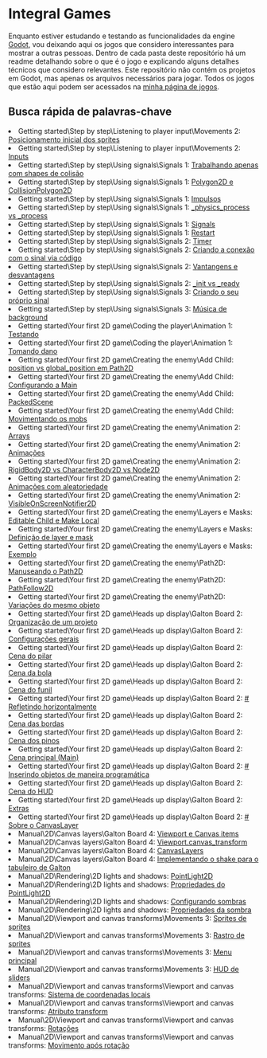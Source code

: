 # Integral Games
Enquanto estiver estudando e testando as funcionalidades da engine [Godot](https://docs.godotengine.org/en/stable/index.html), vou deixando aqui os jogos que considero interessantes para mostrar a outras pessoas. Dentro de cada pasta deste repositório há um readme detalhando sobre o que é o jogo e explicando alguns detalhes técnicos que considero relevantes. Este repositório não contém os projetos em Godot, mas apenas os arquivos necessários para jogar. Todos os jogos que estão aqui podem ser acessados na [minha página de jogos](https://felipebottega.github.io/Games/).

<h2>Busca rápida de palavras-chave</h2>

<li> Getting started\Step by step\Listening to player input\Movements 2: <a href="https://github.com/felipebottega/Games/tree/gh-pages/Getting%20started/Step%20by%20step/Listening%20to%20player%20input/Movements%202">  Posicionamento inicial dos sprites
 </a> </li>
<li> Getting started\Step by step\Listening to player input\Movements 2: <a href="https://github.com/felipebottega/Games/tree/gh-pages/Getting%20started/Step%20by%20step/Listening%20to%20player%20input/Movements%202">  Inputs
 </a> </li>
<li> Getting started\Step by step\Using signals\Signals 1: <a href="https://github.com/felipebottega/Games/tree/gh-pages/Getting%20started/Step%20by%20step/Using%20signals/Signals%201">  Trabalhando apenas com shapes de colisão
 </a> </li>
<li> Getting started\Step by step\Using signals\Signals 1: <a href="https://github.com/felipebottega/Games/tree/gh-pages/Getting%20started/Step%20by%20step/Using%20signals/Signals%201">  Polygon2D e CollisionPolygon2D
 </a> </li>
<li> Getting started\Step by step\Using signals\Signals 1: <a href="https://github.com/felipebottega/Games/tree/gh-pages/Getting%20started/Step%20by%20step/Using%20signals/Signals%201">  Impulsos
 </a> </li>
<li> Getting started\Step by step\Using signals\Signals 1: <a href="https://github.com/felipebottega/Games/tree/gh-pages/Getting%20started/Step%20by%20step/Using%20signals/Signals%201">   _physics_process vs  _process
 </a> </li>
<li> Getting started\Step by step\Using signals\Signals 1: <a href="https://github.com/felipebottega/Games/tree/gh-pages/Getting%20started/Step%20by%20step/Using%20signals/Signals%201">  Signals
 </a> </li>
<li> Getting started\Step by step\Using signals\Signals 1: <a href="https://github.com/felipebottega/Games/tree/gh-pages/Getting%20started/Step%20by%20step/Using%20signals/Signals%201">  Restart
 </a> </li>
<li> Getting started\Step by step\Using signals\Signals 2: <a href="https://github.com/felipebottega/Games/tree/gh-pages/Getting%20started/Step%20by%20step/Using%20signals/Signals%202">  Timer
 </a> </li>
<li> Getting started\Step by step\Using signals\Signals 2: <a href="https://github.com/felipebottega/Games/tree/gh-pages/Getting%20started/Step%20by%20step/Using%20signals/Signals%202">  Criando a conexão com o sinal via código
 </a> </li>
<li> Getting started\Step by step\Using signals\Signals 2: <a href="https://github.com/felipebottega/Games/tree/gh-pages/Getting%20started/Step%20by%20step/Using%20signals/Signals%202">  Vantangens e desvantagens
 </a> </li>
<li> Getting started\Step by step\Using signals\Signals 2: <a href="https://github.com/felipebottega/Games/tree/gh-pages/Getting%20started/Step%20by%20step/Using%20signals/Signals%202">  _init vs _ready
 </a> </li>
<li> Getting started\Step by step\Using signals\Signals 3: <a href="https://github.com/felipebottega/Games/tree/gh-pages/Getting%20started/Step%20by%20step/Using%20signals/Signals%203">  Criando o seu próprio sinal
 </a> </li>
<li> Getting started\Step by step\Using signals\Signals 3: <a href="https://github.com/felipebottega/Games/tree/gh-pages/Getting%20started/Step%20by%20step/Using%20signals/Signals%203">  Música de background
 </a> </li>
<li> Getting started\Your first 2D game\Coding the player\Animation 1: <a href="https://github.com/felipebottega/Games/tree/gh-pages/Getting%20started/Your%20first%202D%20game/Coding%20the%20player/Animation%201">  Testando
 </a> </li>
<li> Getting started\Your first 2D game\Coding the player\Animation 1: <a href="https://github.com/felipebottega/Games/tree/gh-pages/Getting%20started/Your%20first%202D%20game/Coding%20the%20player/Animation%201">  Tomando dano
 </a> </li>
<li> Getting started\Your first 2D game\Creating the enemy\Add Child: <a href="https://github.com/felipebottega/Games/tree/gh-pages/Getting%20started/Your%20first%202D%20game/Creating%20the%20enemy/Add%20Child">  position vs global_position em Path2D
 </a> </li>
<li> Getting started\Your first 2D game\Creating the enemy\Add Child: <a href="https://github.com/felipebottega/Games/tree/gh-pages/Getting%20started/Your%20first%202D%20game/Creating%20the%20enemy/Add%20Child">  Configurando a Main
 </a> </li>
<li> Getting started\Your first 2D game\Creating the enemy\Add Child: <a href="https://github.com/felipebottega/Games/tree/gh-pages/Getting%20started/Your%20first%202D%20game/Creating%20the%20enemy/Add%20Child">  PackedScene
 </a> </li>
<li> Getting started\Your first 2D game\Creating the enemy\Add Child: <a href="https://github.com/felipebottega/Games/tree/gh-pages/Getting%20started/Your%20first%202D%20game/Creating%20the%20enemy/Add%20Child">  Movimentando os mobs
 </a> </li>
<li> Getting started\Your first 2D game\Creating the enemy\Animation 2: <a href="https://github.com/felipebottega/Games/tree/gh-pages/Getting%20started/Your%20first%202D%20game/Creating%20the%20enemy/Animation%202">  Arrays
 </a> </li>
<li> Getting started\Your first 2D game\Creating the enemy\Animation 2: <a href="https://github.com/felipebottega/Games/tree/gh-pages/Getting%20started/Your%20first%202D%20game/Creating%20the%20enemy/Animation%202">  Animações
 </a> </li>
<li> Getting started\Your first 2D game\Creating the enemy\Animation 2: <a href="https://github.com/felipebottega/Games/tree/gh-pages/Getting%20started/Your%20first%202D%20game/Creating%20the%20enemy/Animation%202">  RigidBody2D vs CharacterBody2D vs Node2D
 </a> </li>
<li> Getting started\Your first 2D game\Creating the enemy\Animation 2: <a href="https://github.com/felipebottega/Games/tree/gh-pages/Getting%20started/Your%20first%202D%20game/Creating%20the%20enemy/Animation%202">  Animações com aleatoriedade
 </a> </li>
<li> Getting started\Your first 2D game\Creating the enemy\Animation 2: <a href="https://github.com/felipebottega/Games/tree/gh-pages/Getting%20started/Your%20first%202D%20game/Creating%20the%20enemy/Animation%202">  VisibleOnScreenNotifier2D
 </a> </li>
<li> Getting started\Your first 2D game\Creating the enemy\Layers e Masks: <a href="https://github.com/felipebottega/Games/tree/gh-pages/Getting%20started/Your%20first%202D%20game/Creating%20the%20enemy/Layers%20e%20Masks">  Editable Child e Make Local
 </a> </li>
<li> Getting started\Your first 2D game\Creating the enemy\Layers e Masks: <a href="https://github.com/felipebottega/Games/tree/gh-pages/Getting%20started/Your%20first%202D%20game/Creating%20the%20enemy/Layers%20e%20Masks">  Definição de layer e mask
 </a> </li>
<li> Getting started\Your first 2D game\Creating the enemy\Layers e Masks: <a href="https://github.com/felipebottega/Games/tree/gh-pages/Getting%20started/Your%20first%202D%20game/Creating%20the%20enemy/Layers%20e%20Masks">  Exemplo
 </a> </li>
<li> Getting started\Your first 2D game\Creating the enemy\Path2D: <a href="https://github.com/felipebottega/Games/tree/gh-pages/Getting%20started/Your%20first%202D%20game/Creating%20the%20enemy/Path2D">  Manuseando o Path2D
 </a> </li>
<li> Getting started\Your first 2D game\Creating the enemy\Path2D: <a href="https://github.com/felipebottega/Games/tree/gh-pages/Getting%20started/Your%20first%202D%20game/Creating%20the%20enemy/Path2D">  PathFollow2D
 </a> </li>
<li> Getting started\Your first 2D game\Creating the enemy\Path2D: <a href="https://github.com/felipebottega/Games/tree/gh-pages/Getting%20started/Your%20first%202D%20game/Creating%20the%20enemy/Path2D">  Variações do mesmo objeto
 </a> </li>
<li> Getting started\Your first 2D game\Heads up display\Galton Board 2: <a href="https://github.com/felipebottega/Games/tree/gh-pages/Getting%20started/Your%20first%202D%20game/Heads%20up%20display/Galton%20Board%202">  Organização de um projeto
 </a> </li>
<li> Getting started\Your first 2D game\Heads up display\Galton Board 2: <a href="https://github.com/felipebottega/Games/tree/gh-pages/Getting%20started/Your%20first%202D%20game/Heads%20up%20display/Galton%20Board%202">  Configurações gerais
 </a> </li>
<li> Getting started\Your first 2D game\Heads up display\Galton Board 2: <a href="https://github.com/felipebottega/Games/tree/gh-pages/Getting%20started/Your%20first%202D%20game/Heads%20up%20display/Galton%20Board%202">  Cena do pilar
 </a> </li>
<li> Getting started\Your first 2D game\Heads up display\Galton Board 2: <a href="https://github.com/felipebottega/Games/tree/gh-pages/Getting%20started/Your%20first%202D%20game/Heads%20up%20display/Galton%20Board%202">  Cena da bola
 </a> </li>
<li> Getting started\Your first 2D game\Heads up display\Galton Board 2: <a href="https://github.com/felipebottega/Games/tree/gh-pages/Getting%20started/Your%20first%202D%20game/Heads%20up%20display/Galton%20Board%202">  Cena do funil
 </a> </li>
<li> Getting started\Your first 2D game\Heads up display\Galton Board 2: <a href="https://github.com/felipebottega/Games/tree/gh-pages/Getting%20started/Your%20first%202D%20game/Heads%20up%20display/Galton%20Board%202"> # Refletindo horizontalmente
 </a> </li>
<li> Getting started\Your first 2D game\Heads up display\Galton Board 2: <a href="https://github.com/felipebottega/Games/tree/gh-pages/Getting%20started/Your%20first%202D%20game/Heads%20up%20display/Galton%20Board%202">  Cena das bordas
 </a> </li>
<li> Getting started\Your first 2D game\Heads up display\Galton Board 2: <a href="https://github.com/felipebottega/Games/tree/gh-pages/Getting%20started/Your%20first%202D%20game/Heads%20up%20display/Galton%20Board%202">  Cena dos pinos 
 </a> </li>
<li> Getting started\Your first 2D game\Heads up display\Galton Board 2: <a href="https://github.com/felipebottega/Games/tree/gh-pages/Getting%20started/Your%20first%202D%20game/Heads%20up%20display/Galton%20Board%202">  Cena principal (Main)
 </a> </li>
<li> Getting started\Your first 2D game\Heads up display\Galton Board 2: <a href="https://github.com/felipebottega/Games/tree/gh-pages/Getting%20started/Your%20first%202D%20game/Heads%20up%20display/Galton%20Board%202"> # Inserindo objetos de maneira programática
 </a> </li>
<li> Getting started\Your first 2D game\Heads up display\Galton Board 2: <a href="https://github.com/felipebottega/Games/tree/gh-pages/Getting%20started/Your%20first%202D%20game/Heads%20up%20display/Galton%20Board%202">  Cena do HUD
 </a> </li>
<li> Getting started\Your first 2D game\Heads up display\Galton Board 2: <a href="https://github.com/felipebottega/Games/tree/gh-pages/Getting%20started/Your%20first%202D%20game/Heads%20up%20display/Galton%20Board%202">  Extras
 </a> </li>
<li> Getting started\Your first 2D game\Heads up display\Galton Board 2: <a href="https://github.com/felipebottega/Games/tree/gh-pages/Getting%20started/Your%20first%202D%20game/Heads%20up%20display/Galton%20Board%202"> # Sobre o CanvasLayer
 </a> </li>
<li> Manual\2D\Canvas layers\Galton Board 4: <a href="https://github.com/felipebottega/Games/tree/gh-pages/Manual/2D/Canvas%20layers/Galton%20Board%204">  Viewport e Canvas items
 </a> </li>
<li> Manual\2D\Canvas layers\Galton Board 4: <a href="https://github.com/felipebottega/Games/tree/gh-pages/Manual/2D/Canvas%20layers/Galton%20Board%204">  Viewport.canvas_transform
 </a> </li>
<li> Manual\2D\Canvas layers\Galton Board 4: <a href="https://github.com/felipebottega/Games/tree/gh-pages/Manual/2D/Canvas%20layers/Galton%20Board%204">  CanvasLayers
 </a> </li>
<li> Manual\2D\Canvas layers\Galton Board 4: <a href="https://github.com/felipebottega/Games/tree/gh-pages/Manual/2D/Canvas%20layers/Galton%20Board%204">   Implementando o shake para o tabuleiro de Galton
 </a> </li>
<li> Manual\2D\Rendering\2D lights and shadows: <a href="https://github.com/felipebottega/Games/tree/gh-pages/Manual/2D/Rendering/2D%20lights%20and%20shadows">  PointLight2D
 </a> </li>
<li> Manual\2D\Rendering\2D lights and shadows: <a href="https://github.com/felipebottega/Games/tree/gh-pages/Manual/2D/Rendering/2D%20lights%20and%20shadows">  Propriedades do PointLight2D
 </a> </li>
<li> Manual\2D\Rendering\2D lights and shadows: <a href="https://github.com/felipebottega/Games/tree/gh-pages/Manual/2D/Rendering/2D%20lights%20and%20shadows">    Configurando sombras
 </a> </li>
<li> Manual\2D\Rendering\2D lights and shadows: <a href="https://github.com/felipebottega/Games/tree/gh-pages/Manual/2D/Rendering/2D%20lights%20and%20shadows">  Propriedades da sombra
 </a> </li>
<li> Manual\2D\Viewport and canvas transforms\Movements 3: <a href="https://github.com/felipebottega/Games/tree/gh-pages/Manual/2D/Viewport%20and%20canvas%20transforms/Movements%203">  Sprites de sprites
 </a> </li>
<li> Manual\2D\Viewport and canvas transforms\Movements 3: <a href="https://github.com/felipebottega/Games/tree/gh-pages/Manual/2D/Viewport%20and%20canvas%20transforms/Movements%203">  Rastro de sprites
 </a> </li>
<li> Manual\2D\Viewport and canvas transforms\Movements 3: <a href="https://github.com/felipebottega/Games/tree/gh-pages/Manual/2D/Viewport%20and%20canvas%20transforms/Movements%203">  Menu principal
 </a> </li>
<li> Manual\2D\Viewport and canvas transforms\Movements 3: <a href="https://github.com/felipebottega/Games/tree/gh-pages/Manual/2D/Viewport%20and%20canvas%20transforms/Movements%203">  HUD de sliders
 </a> </li>
<li> Manual\2D\Viewport and canvas transforms\Viewport and canvas transforms: <a href="https://github.com/felipebottega/Games/tree/gh-pages/Manual/2D/Viewport%20and%20canvas%20transforms/Viewport%20and%20canvas%20transforms">  Sistema de coordenadas locais
 </a> </li>
<li> Manual\2D\Viewport and canvas transforms\Viewport and canvas transforms: <a href="https://github.com/felipebottega/Games/tree/gh-pages/Manual/2D/Viewport%20and%20canvas%20transforms/Viewport%20and%20canvas%20transforms">  Atributo transform
 </a> </li>
<li> Manual\2D\Viewport and canvas transforms\Viewport and canvas transforms: <a href="https://github.com/felipebottega/Games/tree/gh-pages/Manual/2D/Viewport%20and%20canvas%20transforms/Viewport%20and%20canvas%20transforms">  Rotações
 </a> </li>
<li> Manual\2D\Viewport and canvas transforms\Viewport and canvas transforms: <a href="https://github.com/felipebottega/Games/tree/gh-pages/Manual/2D/Viewport%20and%20canvas%20transforms/Viewport%20and%20canvas%20transforms">  Movimento após rotação
 </a> </li>
</ul>
